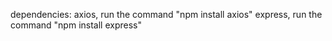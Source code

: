 dependencies:
axios, run the command "npm install axios"
express, run the command "npm install express"
